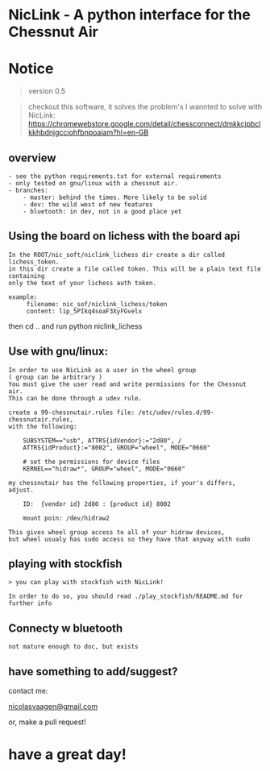# NicLink - A python interface for the Chessnut Air

# Notice
> version 0.5

> checkout this software, it solves the problem's I wannted to solve with NicLink:
    https://chromewebstore.google.com/detail/chessconnect/dmkkcjpbclkkhbdnjgcciohfbnpoaiam?hl=en-GB

## overview 

    - see the python requirements.txt for external requirements
    - only tested on gnu/linux with a chessnut air.
    - branches:
        - master: behind the times. More likely to be solid
        - dev: the wild west of new features
        - bluetooth: in dev, not in a good place yet

## Using the board on lichess with the board api
        
    In the ROOT/nic_soft/niclink_lichess dir create a dir called lichess_token.
    in this dir create a file called token. This will be a plain text file containing
    only the text of your lichess auth token.

    example:
         filename: nic_sof/niclink_lichess/token
         content: lip_5PIkq4soaF3XyFGvelx


   then cd .. and run python niclink_lichess

## Use with gnu/linux:

    In order to use NicLink as a user in the wheel group 
    ( group can be arbitrary )
    You must give the user read and write permissions for the Chessnut air.
    This can be done through a udev rule.

    create a 99-chessnutair.rules file: /etc/udev/rules.d/99-chessnutair.rules,
    with the following:

        SUBSYSTEM=="usb", ATTRS{idVendor}:="2d80", /
        ATTRS{idProduct}:="8002", GROUP="wheel", MODE="0660"

        # set the permissions for device files
        KERNEL=="hidraw*", GROUP="wheel", MODE="0660"

    my chessnutair has the following properties, if your's differs, adjust.

        ID:  {vendor id} 2d80 : {product id} 8002

        mount poin: /dev/hidraw2

    This gives wheel group access to all of your hidraw devices,
    but wheel usualy has sudo access so they have that anyway with sudo

## playing with stockfish

    > you can play with stockfish with NicLink!

    In order to do so, you should read ./play_stockfish/README.md for further info

## Connecty w bluetooth

    not mature enough to doc, but exists

## have something to add/suggest?

contact me:

[nicolasvaagen@gmail.com](nicolasvaagen@gmail.com)

or, make a pull request!

# have a great day! 

